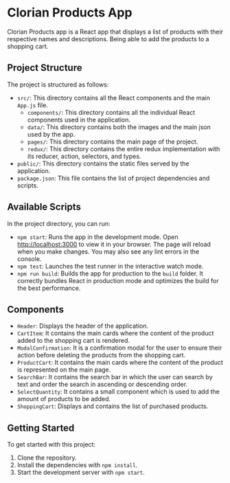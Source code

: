 # Clorian Products App

Clorian Products app is a React app that displays a list of products with their respective names and descriptions. Being able to add the products to a shopping cart.

## Project Structure

The project is structured as follows:

- `src/`: This directory contains all the React components and the main `App.js` file.
  - `components/`: This directory contains all the individual React components used in the application.
  - `data/`: This directory contains both the images and the main json used by the app.
  - `pages/`: This directory contains the main page of the project.
  - `redux/`: This directory contains the entire redux implementation with its reducer, action, selectors, and types.
- `public/`: This directory contains the static files served by the application.
- `package.json`: This file contains the list of project dependencies and scripts.

## Available Scripts

In the project directory, you can run:

- `npm start`: Runs the app in the development mode. Open [http://localhost:3000](http://localhost:3000) to view it in your browser. The page will reload when you make changes. You may also see any lint errors in the console.
- `npm test`: Launches the test runner in the interactive watch mode.
- `npm run build`: Builds the app for production to the `build` folder. It correctly bundles React in production mode and optimizes the build for the best performance.

## Components

- `Header`: Displays the header of the application.
- `CartItem`: It contains the main cards where the content of the product added to the shopping cart is rendered.
- `ModalConfirmation`: It is a confirmation modal for the user to ensure their action before deleting the products from the shopping cart.
- `ProductCart`: It contains the main cards where the content of the product is represented on the main page.
- `SearchBar`: It contains the search bar in which the user can search by text and order the search in ascending or descending order.
- `SelectQuantity`: It contains a small component which is used to add the amount of products to be added.
- `ShoppingCart`: Displays and contains the list of purchased products.

## Getting Started

To get started with this project:

1. Clone the repository.
2. Install the dependencies with `npm install`.
3. Start the development server with `npm start`.
